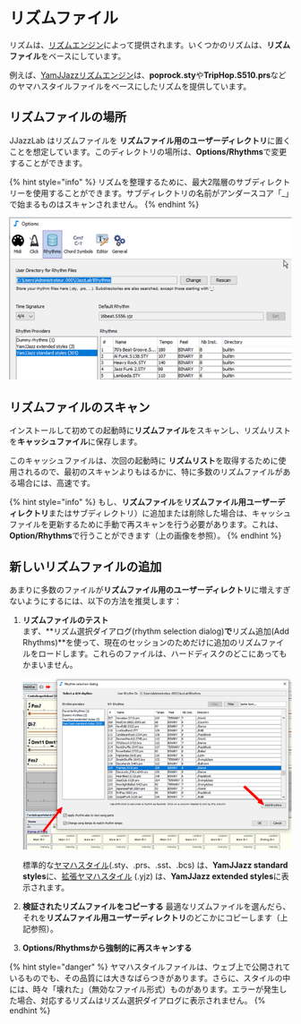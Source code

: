# リズムファイル

リズムは、[リズムエンジン](../rhythm-engines/overview.md)によって提供されます。いくつかのリズムは、**リズムファイル**をベースにしています。 

例えば、[YamJJazzリズムエンジン](../rhythm-engines/yamjjazz-rhythm-engine/)は、**poprock.sty**や**TripHop.S510.prs**などのヤマハスタイルファイルをベースにしたリズムを提供しています。

## リズムファイルの場所 <a id="rhythm-files-location"></a>

JJazzLab  はリズムファイルを **リズムファイル用のユーザーディレクトリ**に置くことを想定しています。このディレクトリの場所は、**Options/Rhythms**で変更することができます。 

{% hint style="info" %}
リズムを整理するために、最大2階層のサブディレクトリーを使用することができます。サブディレクトリの名前がアンダースコア「\_」で始まるものはスキャンされません。
{% endhint %}

![](../.gitbook/assets/userdirforrhythmfiles.png)

## リズムファイルのスキャン <a id="rhythm-files-scanning"></a>

インストールして初めての起動時に**リズムファイル**をスキャンし、リズムリストを**キャッシュファイル**に保存します。

 このキャッシュファイルは、次回の起動時に **リズムリスト**を取得するために使用されるので、最初のスキャンよりもはるかに、特に多数のリズムファイルがある場合には、高速です。 

{% hint style="info" %}
 もし、**リズムファイル**を**リズムファイル用ユーザーディレクトリ**またはサブディレクトリ）に追加または削除した場合は、キャッシュファイルを更新するために手動で再スキャンを行う必要があります。これは、**Option/Rhythms**で行うことができます（上の画像を参照）。
{% endhint %}

## 新しいリズムファイルの追加 <a id="adding-new-rhythm-files"></a>

あまりに多数のファイルが**リズムファイル用のユーザーディレクトリ**に増えすぎないようにするには、以下の方法を推奨します：

1. **リズムファイルのテスト**  
    まず、**リズム選択ダイアログ\(rhythm selection dialog\)**で**リズム追加\(Add Rhythms\)**を使って、現在のセッションのためだけに追加のリズムファイルをロードします。これらのファイルは、ハードディスクのどこにあってもかまいません。  
  
    ![](../.gitbook/assets/addrhythmsbutton.png) 

  
   標準的な[ヤマハスタイル](../rhythm-engines/yamjjazz-rhythm-engine/yamaha-styles.md)\(.sty、.prs、.sst、.bcs\) は、**YamJJazz standard styles**に、[拡張ヤマハスタイル](../rhythm-engines/yamjjazz-rhythm-engine/extended-yamaha-styles.md) \(.yjz\) は、**YamJJazz extended styles**に表示されます。  

2. **検証されたリズムファイルをコピーする**  最適なリズムファイルを選んだら、それを**リズムファイル用ユーザーディレクトリ**のどこかにコピーします（上記参照）。 
3. **Options/Rhythmsから強制的に再スキャンする**

{% hint style="danger" %}
ヤマハスタイルファイルは、ウェブ上で公開されているものでも、その品質には大きなばらつきがあります。さらに、スタイルの中には、時々「壊れた」（無効なファイル形式）ものがあります。エラーが発生した場合、対応するリズムはリズム選択ダイアログに表示されません。
{% endhint %}

